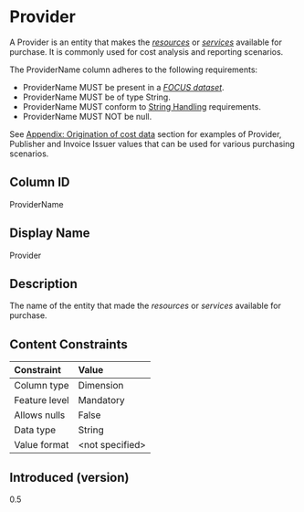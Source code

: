 # Provider

A Provider is an entity that makes the [*resources*](#glossary:resource) or [*services*](#glossary:service) available for purchase. It is commonly used for cost analysis and reporting scenarios.

The ProviderName column adheres to the following requirements:

* ProviderName MUST be present in a [*FOCUS dataset*](#glossary:FOCUS-dataset).
* ProviderName MUST be of type String.
* ProviderName MUST conform to [String Handling](#stringhandling) requirements.
* ProviderName MUST NOT be null.

See [Appendix: Origination of cost data](#originationofcostdata) section for examples of Provider, Publisher and
Invoice Issuer values that can be used for various purchasing scenarios.

## Column ID

ProviderName

## Display Name

Provider

## Description

The name of the entity that made the *resources* or *services* available for purchase.

## Content Constraints

| Constraint      | Value           |
|:----------------|:----------------|
| Column type     | Dimension       |
| Feature level   | Mandatory       |
| Allows nulls    | False           |
| Data type       | String          |
| Value format    | \<not specified> |

## Introduced (version)

0.5
